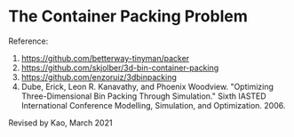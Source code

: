# The Container Packing Problem

Reference:
1) https://github.com/betterway-tinyman/packer
2) https://github.com/skjolber/3d-bin-container-packing
3) https://github.com/enzoruiz/3dbinpacking
4) Dube, Erick, Leon R. Kanavathy, and Phoenix Woodview. "Optimizing Three-Dimensional Bin Packing Through Simulation." Sixth IASTED International Conference Modelling, Simulation, and Optimization. 2006.

Revised by Kao, March 2021